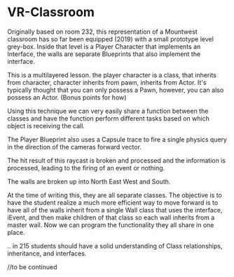 # VR-Classroom


Originally based on room 232, this representation of a Mountwest classroom has so far been equipped (2019) with a small prototype level grey-box. Inside that level is a Player Character that implements an Interface, the walls are separate Blueprints that also implement the interface. 

This is a multilayered lesson. the player character is a class, that inherits from character, character inherits from pawn, inherits from Actor. It's typically thought that you can only possess a Pawn, however, you can also possess an Actor. (Bonus points for how)

Using this technique we can very easily share a function between the classes and have the function perform different tasks based on which object is receiving the call.

The Player Blueprint also uses a Capsule trace to fire a single physics query in the direction of the cameras forward vector.

The hit result of this raycast is broken and processed and the information is processed, leading to the firing of an event or nothing.

The walls are broken up into North East West and South.

At the time of writing this, they are all separate classes. The objective is to have the student realize a much more efficient way to move forward is to have all of the walls inherit from a single Wall class that uses the interface, iEvent, and then make children of that class so each wall inherits from a master wall. Now we can program the functionality they all share in one place.

.. in 215 students should have a solid understanding of Class relationships, inheritance, and interfaces. 

//to be continued
